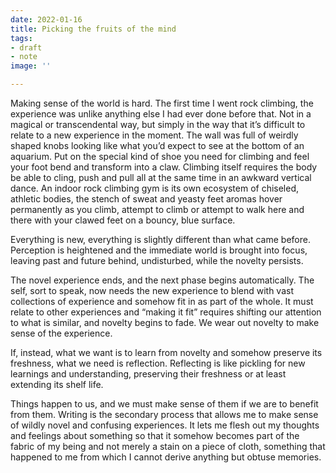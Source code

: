 ```yaml
---
date: 2022-01-16
title: Picking the fruits of the mind
tags:
- draft
- note
image: ''

---
```

Making sense of the world is hard. The first time I went rock climbing, the experience was unlike anything else I had ever done before that. Not in a magical or transcendental way, but simply in the way that it’s difficult to relate to a new experience in the moment. The wall was full of weirdly shaped knobs looking like what you’d expect to see at the bottom of an aquarium. Put on the special kind of shoe you need for climbing and feel your foot bend and transform into a claw. Climbing itself requires the body be able to cling, push and pull all at the same time in an awkward vertical dance. An indoor rock climbing gym is its own ecosystem of chiseled, athletic bodies, the stench of sweat and yeasty feet aromas hover permanently as you climb, attempt to climb or attempt to walk here and there with your clawed feet on a bouncy, blue surface.

Everything is new, everything is slightly different than what came before. Perception is heightened and the immediate world is brought into focus, leaving past and future behind, undisturbed, while the novelty persists.

The novel experience ends, and the next phase begins automatically. The self, sort to speak, now needs the new experience to blend with vast collections of experience and somehow fit in as part of the whole. It must relate to other experiences and “making it fit” requires shifting our attention to what is similar, and novelty begins to fade. We wear out novelty to make sense of the experience.

If, instead, what we want is to learn from novelty and somehow preserve its freshness, what we need is reflection. Reflecting is like pickling for new learnings and understanding, preserving their freshness or at least extending its shelf life.

Things happen to us, and we must make sense of them if we are to benefit from them. Writing is the secondary process that allows me to make sense of wildly novel and confusing experiences. It lets me flesh out my thoughts and feelings about something so that it somehow becomes part of the fabric of my being and not merely a stain on a piece of cloth, something that happened to me from which I cannot derive anything but obtuse memories.